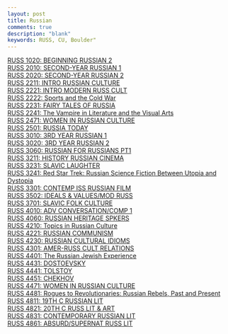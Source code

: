 ```yaml
---
layout: post
title: Russian
comments: true
description: "blank"
keywords: RUSS, CU, Boulder"
---
```

<body>
	<div><a href="../pages/RUSS-1020">RUSS 1020: BEGINNING RUSSIAN 2</a></div>
	<div><a href="../pages/RUSS-2010">RUSS 2010: SECOND-YEAR RUSSIAN 1</a></div>
	<div><a href="../pages/RUSS-2020">RUSS 2020: SECOND-YEAR RUSSIAN 2</a></div>
	<div><a href="../pages/RUSS-2211">RUSS 2211: INTRO RUSSIAN CULTURE</a></div>
	<div><a href="../pages/RUSS-2221">RUSS 2221: INTRO MODERN RUSS CULT</a></div>
	<div><a href="../pages/RUSS-2222">RUSS 2222: Sports and the Cold War</a></div>
	<div><a href="../pages/RUSS-2231">RUSS 2231: FAIRY TALES OF RUSSIA</a></div>
	<div><a href="../pages/RUSS-2241">RUSS 2241: The Vampire in Literature and the Visual Arts</a></div>
	<div><a href="../pages/RUSS-2471">RUSS 2471: WOMEN IN RUSSIAN CULTURE</a></div>
	<div><a href="../pages/RUSS-2501">RUSS 2501: RUSSIA TODAY</a></div>
	<div><a href="../pages/RUSS-3010">RUSS 3010: 3RD YEAR RUSSIAN 1</a></div>
	<div><a href="../pages/RUSS-3020">RUSS 3020: 3RD YEAR RUSSIAN 2</a></div>
	<div><a href="../pages/RUSS-3060">RUSS 3060: RUSSIAN FOR RUSSIANS PT1</a></div>
	<div><a href="../pages/RUSS-3211">RUSS 3211: HISTORY RUSSIAN CINEMA</a></div>
	<div><a href="../pages/RUSS-3231">RUSS 3231: SLAVIC LAUGHTER</a></div>
	<div><a href="../pages/RUSS-3241">RUSS 3241: Red Star Trek: Russian Science Fiction Between Utopia and Dystopia</a></div>
	<div><a href="../pages/RUSS-3301">RUSS 3301: CONTEMP ISS RUSSIAN FILM</a></div>
	<div><a href="../pages/RUSS-3502">RUSS 3502: IDEALS & VALUES/MOD RUSS</a></div>
	<div><a href="../pages/RUSS-3701">RUSS 3701: SLAVIC FOLK CULTURE</a></div>
	<div><a href="../pages/RUSS-4010">RUSS 4010: ADV CONVERSATION/COMP 1</a></div>
	<div><a href="../pages/RUSS-4060">RUSS 4060: RUSSIAN HERITAGE SPKERS</a></div>
	<div><a href="../pages/RUSS-4210">RUSS 4210: Topics in Russian Culture</a></div>
	<div><a href="../pages/RUSS-4221">RUSS 4221: RUSSIAN COMMUNISM</a></div>
	<div><a href="../pages/RUSS-4230">RUSS 4230: RUSSIAN CULTURAL IDIOMS</a></div>
	<div><a href="../pages/RUSS-4301">RUSS 4301: AMER-RUSS CULT RELATIONS</a></div>
	<div><a href="../pages/RUSS-4401">RUSS 4401: The Russian Jewish Experience</a></div>
	<div><a href="../pages/RUSS-4431">RUSS 4431: DOSTOEVSKY</a></div>
	<div><a href="../pages/RUSS-4441">RUSS 4441: TOLSTOY</a></div>
	<div><a href="../pages/RUSS-4451">RUSS 4451: CHEKHOV</a></div>
	<div><a href="../pages/RUSS-4471">RUSS 4471: WOMEN IN RUSSIAN CULTURE</a></div>
	<div><a href="../pages/RUSS-4481">RUSS 4481: Rogues to Revolutionaries: Russian Rebels, Past and Present</a></div>
	<div><a href="../pages/RUSS-4811">RUSS 4811: 19TH C RUSSIAN LIT</a></div>
	<div><a href="../pages/RUSS-4821">RUSS 4821: 20TH C RUSS LIT & ART</a></div>
	<div><a href="../pages/RUSS-4831">RUSS 4831: CONTEMPORARY RUSSIAN LIT</a></div>
	<div><a href="../pages/RUSS-4861">RUSS 4861: ABSURD/SUPERNAT RUSS LIT</a></div>
</body>